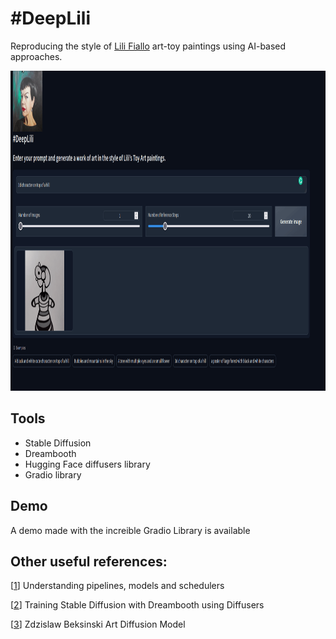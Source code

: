 # #DeepLili 
 
Reproducing the style of [Lili Fiallo](https://www.instagram.com/fiallolili/) art-toy paintings using AI-based approaches.

<img src="https://github.com/harpomaxx/DeepLili/raw/main/images/demo.gif" height="512">



## Tools
* Stable Diffusion
* Dreambooth
* Hugging Face diffusers library
* Gradio library


## Demo

A demo made with the increible Gradio Library is available 


## Other useful references:

[[1](https://huggingface.co/docs/diffusers/using-diffusers/write_own_pipeline)] Understanding pipelines, models and schedulers

[[2](https://huggingface.co/blog/dreambooth)]  Training Stable Diffusion with Dreambooth using Diffusers

[[3](https://huggingface.co/s3nh/beksinski-style-stable-diffusion)]  Zdzislaw Beksinski Art Diffusion Model
